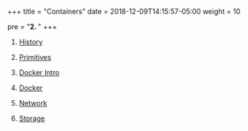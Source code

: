 +++
title = "Containers"
date = 2018-12-09T14:15:57-05:00
weight = 10

pre = "<b>2. </b>"
+++


1. [History](/01-containers/history/index.html)

2. [Primitives](/01-containers/primitives/index.html)

3. [Docker Intro](/01-containers/intro/index.html)

4. [Docker](/01-containers/docker/index.html)

5. [Network](/01-containers/network/index.html)

6. [Storage](/01-containers/storage/index.html)


